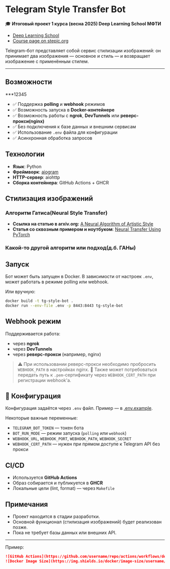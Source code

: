 # Telegram Style Transfer Bot

🎓 **Итоговый проект 1 курса (весна 2025) Deep Learning School МФТИ**

* [Deep Learning School](https://dls.samcs.ru)
* [Course page on stepic.org](https://stepik.org/course/230362/info)

Telegram-бот представляет собой сервис стилизации изображений: он принимает два изображения — основное и стиль — и возвращает изображение с применённым стилем.

---


## Возможности

***12345


* ✅ Поддержка **polling** и **webhook** режимов
* ✅ Возможность запуска в **Docker-контейнере**
* ✅ Возможность работы с **ngrok**, **DevTunnels** или **реверс-прокси(nginx)**
* ✅ Без подключения к базе данных и внешним сервисам
* ✅ Использование `.env` файла для конфигурации
* ✅ Асинхронная обработка запросов

## Технологии

* **Язык**: Python
* **Фреймворк**: [aiogram](https://github.com/aiogram/aiogram)
* **HTTP-сервер**: aiohttp
* **Сборка контейнера**: GitHub Actions + GHCR



## Стилизация изображений

### Алгоритм Гатиса(Neural Style Transfer)

* **Ссылка на статью в arxiv.org:** [A Neural Algorithm of Artistic Style](https://arxiv.org/abs/1508.06576)
* **Статья со сквозным примером и ноутбуком**: [Neural Transfer Using PyTorch](https://docs.pytorch.org/tutorials/advanced/neural_style_tutorial.html)

### Какой-то другой алгоритм или подход(д.б. ГАНы)




## Запуск

Бот может быть запущен в Docker. В зависимости от настроек `.env`, может работать в режиме polling или webhook.

Или вручную:

```bash
docker build -t tg-style-bot .
docker run --env-file .env -p 8443:8443 tg-style-bot
```

## Webhook режим

Поддерживается работа:

* через **ngrok**
* через **DevTunnels**
* через **реверс-прокси** (например, nginx)

> ⚠️ При использовании реверс-прокси необходимо пробросить `WEBHOOK_PATH` в настройках nginx.
> 📄 Также может потребоваться передать путь к `.pem`-сертификату через `WEBHOOK_CERT_PATH` при регистрации webhook'а.

## 📁 Конфигурация

Конфигурация задаётся через `.env` файл. Пример — в [.env.example](./.env.example).

Некоторые важные переменные:

* `TELEGRAM_BOT_TOKEN` — токен бота
* `BOT_RUN_MODE` — режим запуска (`polling` или `webhook`)
* `WEBHOOK_URL`, `WEBHOOK_PORT`, `WEBHOOK_PATH`, `WEBHOOK_SECRET`
* `WEBHOOK_CERT_PATH` — нужен при прямом доступе к Telegram API без прокси

## CI/CD

* Используется **GitHub Actions**
* Образ собирается и публикуется в **GHCR**
* Локальные цели (lint, format) — через `Makefile`

## Примечания

* Проект находится в стадии разработки.
* Основной функционал (стилизация изображений) будет реализован позже.
* Пока не требует базы данных или внешних API.

---


Пример:

```markdown
![GitHub Actions](https://github.com/username/repo/actions/workflows/deploy.yml/badge.svg)
![Docker Image Size](https://img.shields.io/docker/image-size/username/image/latest)
```

